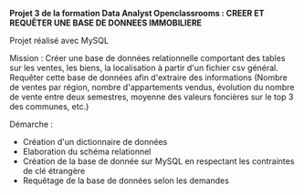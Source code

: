 **Projet 3 de la formation Data Analyst Openclassrooms : CREER ET REQUÊTER UNE BASE DE DONNEES IMMOBILIERE**

Projet réalisé avec MySQL

Mission : Créer une base de données relationnelle comportant des tables sur les ventes, les biens, la localisation à partir d'un fichier csv général. Requêter cette base de données afin d'extraire des informations (Nombre de ventes par région, nombre d'appartements vendus, évolution du nombre de vente entre deux semestres, moyenne des valeurs foncières sur le top 3 des communes, etc.)

Démarche :
- Création d'un dictionnaire de données
- Elaboration du schéma relationnel
- Création de la base de donnée sur MySQL en respectant les contraintes de clé étrangère
- Requêtage de la base de données selon les demandes

